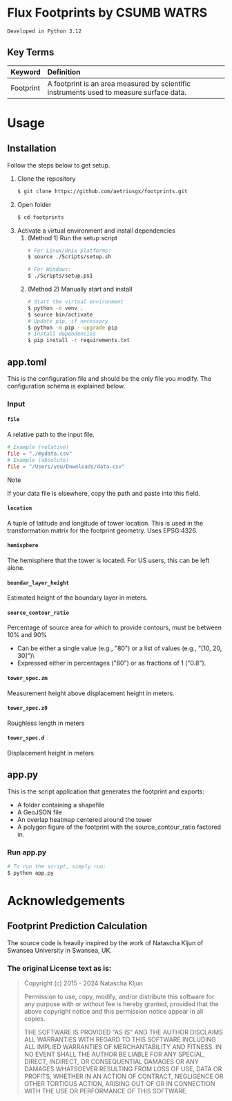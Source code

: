 # Flux Footprints by CSUMB WATRS
`Developed in Python 3.12`

## Key Terms
| Keyword | Definition |
|:--------|:-----------|
|Footprint| A footprint is an area measured by scientific instruments used to measure surface data. |

# Usage
## Installation
Follow the steps below to get setup.
1. Clone the repository
    ```bash
    $ git clone https://github.com/aetriusgx/footprints.git
    ```
2. Open folder
    ```bash
    $ cd footprints
    ```
3. Activate a virtual environment and install dependencies
    1. (Method 1) Run the setup script
        ```bash
        # For Linux/Unix platforms:
        $ source ./Scripts/setup.sh

        # For Windows:
        $ ./Scripts/setup.ps1
        ```
    2. (Method 2) Manually start and install
        ```bash
        # Start the virtual environment
        $ python -m venv .
        $ source bin/activate
        # Update pip, if necessary
        $ python -m pip --upgrade pip
        # Install dependencies
        $ pip install -r requirements.txt
        ```

## app.toml
This is the configuration file and should be the only file you modify. The configuration schema is explained below.

### Input
#### `file`
A relative path to the input file. 
```toml
# Example (relative)
file = "./mydata.csv"
# Example (absolute)
file = "/Users/you/Downloads/data.csv"
```
> [!NOTE]
> If your data file is elsewhere, copy the path and paste into this field.

#### `location`
A tuple of latitude and longitude of tower location. This is used in the transformation matrix for the footprint geometry. Uses EPSG:4326.

#### `hemisphere`
The hemisphere that the tower is located. For US users, this can be left alone.

#### `boundar_layer_height`
Estimated height of the boundary layer in meters.

#### `source_contour_ratio`
Percentage of source area for which to provide contours, must be between 10% and 90%
* Can be either a single value (e.g., "80") or a list of values (e.g., "[10, 20, 30]")\
* Expressed either in percentages ("80") or as fractions of 1 ("0.8"). 

#### `tower_spec.zm`
Measurement height above displacement height in meters.

#### `tower_spec.z0`
Roughless length in meters

#### `tower_spec.d`
Displacement height in meters

## app.py
This is the script application that generates the footprint and exports:
* A folder containing a shapefile
* A GeoJSON file
* An overlap heatmap centered around the tower
* A polygon figure of the footprint with the source_contour_ratio factored in.
  
### Run app.py
```bash
# To run the script, simply run:
$ python app.py
```

# Acknowledgements
## Footprint Prediction Calculation
The source code is heavily inspired by the work of Natascha Kljun of Swansea University in Swansea, UK.

### The original License text as is:
> Copyright (c) 2015 - 2024 Natascha Kljun
>
> Permission to use, copy, modify, and/or distribute this software for any
> purpose with or without fee is hereby granted, provided that the above
> copyright notice and this permission notice appear in all copies.
> 
> THE SOFTWARE IS PROVIDED "AS IS" AND THE AUTHOR DISCLAIMS ALL WARRANTIES
> WITH REGARD TO THIS SOFTWARE INCLUDING ALL IMPLIED WARRANTIES OF
> MERCHANTABILITY AND FITNESS. IN NO EVENT SHALL THE AUTHOR BE LIABLE FOR
> ANY SPECIAL, DIRECT, INDIRECT, OR CONSEQUENTIAL DAMAGES OR ANY DAMAGES
> WHATSOEVER RESULTING FROM LOSS OF USE, DATA OR PROFITS, WHETHER IN AN
> ACTION OF CONTRACT, NEGLIGENCE OR OTHER TORTIOUS ACTION, ARISING OUT OF
> OR IN CONNECTION WITH THE USE OR PERFORMANCE OF THIS SOFTWARE.